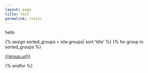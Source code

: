 ```yaml
---
layout: page
title: test
permalink: /test/
---
```

hello

{% assign sorted_groups = site.groups| sort:'title' %}
{% for group in sorted_groups %}
   <p><a href="{{group.url}}">{{group.url}}</a></p>
{% endfor %}

